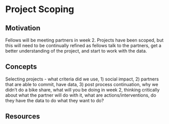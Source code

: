# Project Scoping

## Motivation
Fellows will be meeting partners in week 2. Projects have been scoped, but this will need to be continually refined as fellows talk to the partners, get a better understanding of the project, and start to work with the data. 

## Concepts
Selecting projects - what criteria did we use, 1) social impact, 2) partners that are able to commit, have data, 3) post process continuation, why we didn’t do a bike share, what will you be doing in week 2, thinking critically about what the partner will do with it, what are actions/interventions, do they have the data to do what they want to do?

## Resources
